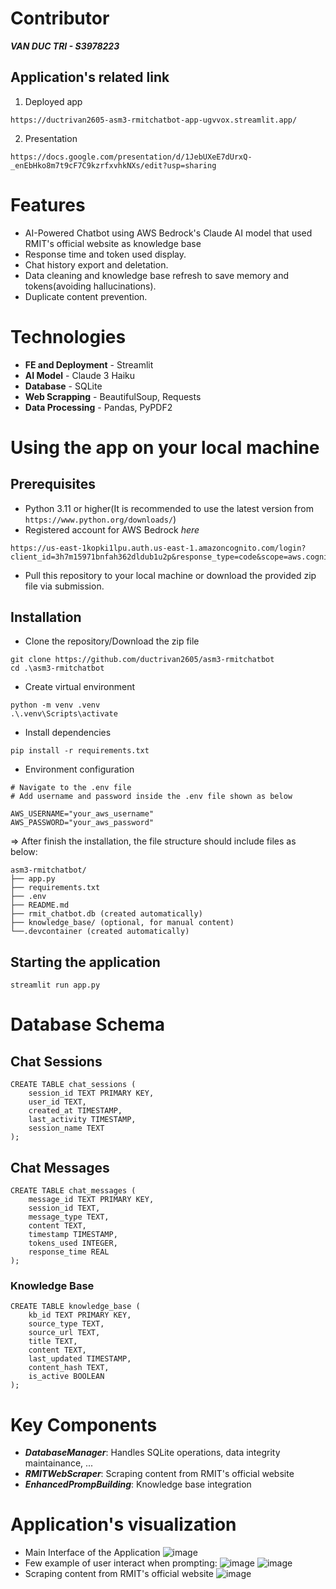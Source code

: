 # Contributor
***VAN DUC TRI - S3978223***
## Application's related link
1. Deployed app
```
https://ductrivan2605-asm3-rmitchatbot-app-ugvvox.streamlit.app/
```
2. Presentation
```
https://docs.google.com/presentation/d/1JebUXeE7dUrxQ-_enEbHko8m7t9cF7C9kzrfxvhkNXs/edit?usp=sharing
```
# Features
- AI-Powered Chatbot using AWS Bedrock's Claude AI model that used RMIT's official website as knowledge base
- Response time and token used display.
- Chat history export and deletation.
- Data cleaning and knowledge base refresh to save memory and tokens(avoiding hallucinations).
- Duplicate content prevention.
# Technologies
- **FE and Deployment** - Streamlit
- **AI Model** - Claude 3 Haiku
- **Database** - SQLite
- **Web Scrapping** - BeautifulSoup, Requests
- **Data Processing** - Pandas, PyPDF2
# Using the app on your local machine
## Prerequisites
- Python 3.11 or higher(It is recommended to use the latest version from `https://www.python.org/downloads/`)
- Registered account for AWS Bedrock *here*
```
https://us-east-1kopki1lpu.auth.us-east-1.amazoncognito.com/login?client_id=3h7m15971bnfah362dldub1u2p&response_type=code&scope=aws.cognito.signin.user.admin+email+openid&redirect_uri=https%3A%2F%2Fd84l1y8p4kdic.cloudfront.net
```
- Pull this repository to your local machine or download the provided zip file via submission.
## Installation
- Clone the repository/Download the zip file
```
git clone https://github.com/ductrivan2605/asm3-rmitchatbot
cd .\asm3-rmitchatbot
```
- Create virtual environment
```
python -m venv .venv
.\.venv\Scripts\activate
```
- Install dependencies
```
pip install -r requirements.txt
```
- Environment configuration
```
# Navigate to the .env file
# Add username and password inside the .env file shown as below

AWS_USERNAME="your_aws_username"
AWS_PASSWORD="your_aws_password"
```
=> After finish the installation, the file structure should include files as below:
```
asm3-rmitchatbot/
├── app.py
├── requirements.txt
├── .env
├── README.md
├── rmit_chatbot.db (created automatically)
├── knowledge_base/ (optional, for manual content)
└──.devcontainer (created automatically)
```
## Starting the application
```
streamlit run app.py
```
# Database Schema
## Chat Sessions
```
CREATE TABLE chat_sessions (
    session_id TEXT PRIMARY KEY,
    user_id TEXT,
    created_at TIMESTAMP,
    last_activity TIMESTAMP,
    session_name TEXT
);
```
## Chat Messages
```
CREATE TABLE chat_messages (
    message_id TEXT PRIMARY KEY,
    session_id TEXT,
    message_type TEXT,
    content TEXT,
    timestamp TIMESTAMP,
    tokens_used INTEGER,
    response_time REAL
);
```
### Knowledge Base
```
CREATE TABLE knowledge_base (
    kb_id TEXT PRIMARY KEY,
    source_type TEXT,
    source_url TEXT,
    title TEXT,
    content TEXT,
    last_updated TIMESTAMP,
    content_hash TEXT,
    is_active BOOLEAN
);
```
# Key Components
- ***DatabaseManager***: Handles SQLite operations, data integrity maintainance, ...
- ***RMITWebScraper***: Scraping content from RMIT's official website
- ***EnhancedPrompBuilding***: Knowledge base integration 
# Application's visualization
- Main Interface of the Application
![image](https://github.com/user-attachments/assets/67e56407-3b15-44bf-8944-6ef1b98e8e0a)
- Few example of user interact when prompting:
![image](https://github.com/user-attachments/assets/e96d5da9-9ca7-450c-b942-29adb6930254)
![image](https://github.com/user-attachments/assets/0cc950f0-741b-422a-b28a-54697c754b1f)
- Scraping content from RMIT's official website
![image](https://github.com/user-attachments/assets/c50a5e87-9b54-4e79-96a2-2b60a8d9426f)



